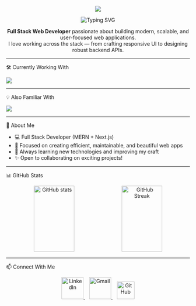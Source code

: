 <p align="center">
  <img src="https://capsule-render.vercel.app/api?type=waving&color=0:0f0c29,100:302b63&height=150&section=header&text=Hey%20👋%20I%20am%20Soumitra%20Maji&fontColor=ffffff&fontSize=30&animation=fadeIn" />
</p>

<p align="center">
  <img src="https://readme-typing-svg.demolab.com?font=Fira+Code&pause=1000&color=22D3EE&center=true&vCenter=true&width=435&lines=Full+Stack+Web+Developer;MERN+%26+Next.js+Specialist;Lifelong+Learner+%26+Creator" alt="Typing SVG" />
</p>

<p align="center">
  <b>Full Stack Web Developer</b> passionate about building modern, scalable, and user-focused web applications.<br/>
  I love working across the stack — from crafting responsive UI to designing robust backend APIs.
</p>

---

🛠️ Currently Working With
<p align="left">
  <img src="https://skillicons.dev/icons?i=react,nextjs,nodejs,express,mongodb,tailwind,postman,html,css,js" />
</p>

---

💡 Also Familiar With
<p align="left">
  <img src="https://skillicons.dev/icons?i=git,github,vscode,figma,vercel,bootstrap" />
</p>

---

🌱 About Me
- 💻 Full Stack Developer (MERN + Next.js)
- 🚀 Focused on creating efficient, maintainable, and beautiful web apps  
- 🎯 Always learning new technologies and improving my craft  
- ✨ Open to collaborating on exciting projects!

---

📊 GitHub Stats
<p align="center">
  <img 
       src="https://github-readme-stats.vercel.app/api?username=soumitramaji&show_icons=true&theme=tokyonight&hide_border=false&border_radius=5&line_height=28" 
       alt="GitHub stats" 
       width="47%" 
       height="180" />
  <img 
       src="https://streak-stats.demolab.com?user=soumitramaji&theme=tokyonight&hide_border=false&border_radius=5" 
       alt="GitHub Streak" 
       width="47%" 
       height="180" />
</p>

---

📫 Connect With Me

<p align="center">
  <!-- LinkedIn -->
  <a href="https://linkedin.com/in/soumitra-maji" target="_blank" rel="noopener noreferrer">
    <img src="https://skillicons.dev/icons?i=linkedin" width="60" height="60" alt="LinkedIn" />
  </a>
  &nbsp;&nbsp;
  <!-- Gmail -->
  <a href="https://mail.google.com/mail/?view=cm&fs=1&to=soumitra.maji2013@gmail.com" target="_blank" rel="noopener noreferrer">
    <img src="https://skillicons.dev/icons?i=gmail" width="60" height="60" alt="Gmail" />
  </a>
  &nbsp;&nbsp;
  <!-- GitHub -->
  <a href="https://github.com/soumitramaji" target="_blank" rel="noopener noreferrer">
    <img src="https://skillicons.dev/icons?i=github" width="48" height="48" alt="GitHub" />
  </a>
</p>

